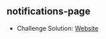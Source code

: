 ## notifications-page

- Challenge Solution: [Website](https://alejandrojust.github.io/frontendmentor/notifications-page/)
